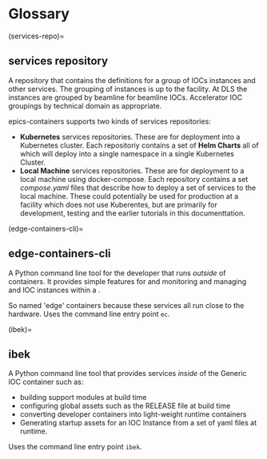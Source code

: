 
# Glossary

(services-repo)=
## services repository

A repository that contains the definitions for a group of IOCs instances and other services. The grouping of instances is up to the facility. At DLS the instances are grouped by beamline for beamline IOCs. Accelerator IOC groupings by technical domain as appropriate.

epics-containers supports two kinds of services repositories:

- **Kubernetes** services repositories. These are for deployment into a Kubernetes cluster. Each repositoriy contains a set of **Helm Charts** all of which will deploy into a single namespace in a single Kubernetes Cluster.
- **Local Machine** services repositories. These are for deployment to a local machine using docker-compose. Each repository contains a set *compose.yaml* files that describe how to deploy a set of services to the local machine. These could potentially be used for production at a facility which does not use Kuberentes, but are primarily for development, testing and the earlier tutorials in this documenttation.

(edge-containers-cli)=
## edge-containers-cli

A Python command line tool for the developer that runs *outside* of containers. It provides simple features for and monitoring and managing and IOC instances within a [](services-repo).

So named 'edge' containers because these services all run close to the hardware. Uses the command line entry point `ec`.

(ibek)=
## ibek
A Python command line tool that provides services *inside* of the Generic IOC container such as:

- building support modules at build time
- configuring global assets such as the RELEASE file at build time
- converting developer containers into light-weight runtime containers
- Generating startup assets for an IOC Instance from a set of yaml files at runtime.

Uses the command line entry point `ibek`.
